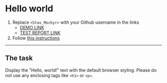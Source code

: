 # Hello world
1. Replace `<Stas_Mochyr>` with your Github username in the links
    - [DEMO LINK](https://<Stas_Mochyr>.github.io/layout_hello-world/) <br>
    - [TEST REPORT LINK](https://<your_account>.github.io/layout_hello-world/report/html_report/)
2. Follow [this instructions](https://mate-academy.github.io/layout_task-guideline/)
___

## The task 
Display the "Hello, world!" text with the default browser styling. Please do not 
use any enclosing tags like `<h1>` or `<p>`.
